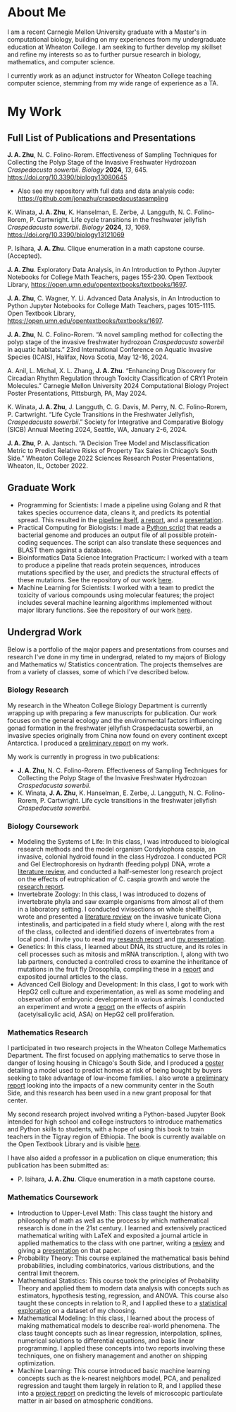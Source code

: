 # About Me
I am a recent Carnegie Mellon University graduate with a Master's in computational biology, building on my experiences from my undergraduate education at Wheaton College. I am seeking to further develop my skillset and refine my interests so as to further pursue research in biology, mathematics, and computer science. 

I currently work as an adjunct instructor for Wheaton College teaching computer science, stemming from my wide range of experience as a TA. 

# My Work

## Full List of Publications and Presentations

**J. A. Zhu**, N. C. Folino-Rorem. Effectiveness of Sampling Techniques for Collecting the Polyp Stage of the Invasive Freshwater Hydrozoan *Craspedacusta sowerbii*. *Biology* **2024**, *13*, 645. https://doi.org/10.3390/biology13080645
- Also see my repository with full data and data analysis code: https://github.com/jonazhu/craspedacustasampling 

K. Winata, **J. A. Zhu**, K. Hanselman, E. Zerbe, J. Langguth, N. C. Folino-Rorem, P. Cartwright. Life cycle transitions in the freshwater jellyfish *Craspedacusta sowerbii*. *Biology* **2024**, *13*, 1069. https://doi.org/10.3390/biology13121069

P. Isihara, **J. A. Zhu**. Clique enumeration in a math capstone course. (Accepted).

**J. A. Zhu**. Exploratory Data Analysis, in An Introduction to Python Jupyter Notebooks for College Math Teachers, pages 155-230. Open Textbook Library, https://open.umn.edu/opentextbooks/textbooks/1697.

**J. A. Zhu**, C. Wagner, Y. Li. Advanced Data Analysis, in An Introduction to Python Jupyter Notebooks for College Math Teachers, pages 1015-1115. Open Textbook Library, https://open.umn.edu/opentextbooks/textbooks/1697.

**J. A. Zhu**, N. C. Folino-Rorem. “A novel sampling method for collecting the polyp stage of the invasive freshwater hydrozoan *Craspedacusta sowerbii* in aquatic habitats.” 23rd International Conference on Aquatic Invasive Species (ICAIS), Halifax, Nova Scotia, May 12-16, 2024.

A. Anil, L. Michal, X. L. Zhang, **J. A. Zhu**. “Enhancing Drug Discovery for Circadian Rhythm Regulation through Toxicity Classification of CRY1 Protein Molecules.” Carnegie Mellon University 2024 Computational Biology Project Poster Presentations, Pittsburgh, PA, May 2024.

K. Winata, **J. A. Zhu**, J. Langguth, C. G. Davis, M. Perry, N. C. Folino-Rorem, P. Cartwright. “Life Cycle Transitions in the Freshwater Jellyfish, *Craspedacusta sowerbii*.” Society for Integrative and Comparative Biology (SICB) Annual Meeting 2024, Seattle, WA, January 2-6, 2024.

**J. A. Zhu**, P. A. Jantsch. “A Decision Tree Model and Misclassification Metric to Predict Relative Risks of Property Tax Sales in Chicago’s South Side.” Wheaton College 2022 Sciences Research Poster Presentations, Wheaton, IL, October 2022. 

## Graduate Work
* Programming for Scientists: I made a pipeline using Golang and R that takes species occurrence data, cleans it, and predicts its potential spread. This resulted in the [pipeline itself](programming_project), [a report](programming_report.pdf), and a [presentation](programming_presentation.pdf).
* Practical Computing for Biologists: I made a [Python script](bact_genome) that reads a bacterial genome and produces an output file of all possible protein-coding sequences. The script can also translate these sequences and BLAST them against a database.
* Bioinformatics Data Science Integration Practicum: I worked with a team to produce a pipeline that reads protein sequences, introduces mutations specified by the user, and predicts the structural effects of these mutations. See the repository of our work [here](https://github.com/jonazhu/03713_bioinformatics_teamblue).
* Machine Learning for Scientists: I worked with a team to predict the toxicity of various compounds using molecular features; the project includes several machine learning algorithms implemented without major library functions. See the repository of our work [here](https://github.com/jonazhu/02620_ml_group5).

## Undergrad Work
Below is a portfolio of the major papers and presentations from courses and research I've done in my time in undergrad, related to my majors of Biology and Mathematics w/ Statistics concentration. The projects themselves are from a variety of classes, some of which I've described below.

### Biology Research
My research in the Wheaton College Biology Department is currently wrapping up with preparing a few manuscripts for publication. Our work focuses on the general ecology and the environmental factors influencing gonad formation in the freshwater jellyfish Craspedacusta sowerbii, an invasive species originally from China now found on every continent except Antarctica. I produced a [preliminary report](BIOL_ResearchReport_Spring23.pdf) on my work.

My work is currently in progress in two publications:
* **J. A. Zhu**, N. C. Folino-Rorem. Effectiveness of Sampling Techniques for Collecting the Polyp Stage of the Invasive Freshwater Hydrozoan *Craspedacusta sowerbii*.
* K. Winata, **J. A. Zhu**, K. Hanselman, E. Zerbe, J. Langguth, N. C. Folino-Rorem, P. Cartwright. Life cycle transitions in the freshwater jellyfish *Craspedacusta sowerbii*.

### Biology Coursework
* Modeling the Systems of Life: In this class, I was introduced to biological research methods and the model organism Cordylophora caspia, an invasive, colonial hydroid found in the class Hydrozoa. I conducted PCR and Gel Electrophoresis on hydranth (feeding polyp) DNA, wrote a [literature review](biol252_literature_review.pdf), and conducted a half-semester long research project on the effects of eutrophication of C. caspia growth and wrote the [research report](biol252_research_paper.pdf).
* Invertebrate Zoology: In this class, I was introduced to dozens of invertebrate phyla and saw example organisms from almost all of them in a laboratory setting. I conducted vivisections on whole shellfish, wrote and presented a [literature review](biol335_review_paper.docx) on the invasive tunicate Ciona intestinalis, and participated in a field study where I, along with the rest of the class, collected and identified dozens of invertebrates from a local pond. I invite you to read my [research report](biol335_review_paper.pdf) and [my presentation](biol_335_topic_presentation.pdf).
* Genetics: In this class, I learned about DNA, its structure, and its roles in cell processes such as mitosis and mRNA transcription. I, along with two lab partners, conducted a controlled cross to examine the inheritance of mutations in the fruit fly Drosophila, compiling these in a [report](biol356_report.pdf) and exposited journal articles to the class.
* Advanced Cell Biology and Development: In this class, I got to work with HepG2 cell culture and experimentation, as well as some modeling and observation of embryonic development in various animals. I conducted an experiment and wrote a [report](biol335_cellreport.pdf) on the effects of aspirin (acetylsalicylic acid, ASA) on HepG2 cell proliferation.

### Mathematics Research
I participated in two research projects in the Wheaton College Mathematics Department. The first focused on applying mathematics to serve those in danger of losing housing in Chicago's South Side, and I produced a [poster](research_poster.pdf) detailing a model used to predict homes at risk of being bought by buyers seeking to take advantage of low-income families. I also wrote a [preliminary report](research_commcenter_impacts.html) looking into the impacts of a new community center in the South Side, and this research has been used in a new grant proposal for that center. 

My second research project involved writing a Python-based Jupyter Book intended for high school and college instructors to introduce mathematics and Python skills to students, with a hope of using this book to train teachers in the Tigray region of Ethiopia. The book is currently available on the Open Textbook Library and is visible [here](https://open.umn.edu/opentextbooks/textbooks/1697).

I have also aided a professor in a publication on clique enumeration; this publication has been submitted as:
* P. Isihara, **J. A. Zhu**. Clique enumeration in a math capstone course.

### Mathematics Coursework
* Introduction to Upper-Level Math: This class taught the history and philosophy of math as well as the process by which mathematical research is done in the 21st century. I learned and extensively practiced mathematical writing with LaTeX and exposited a journal article in applied mathematics to the class with one partner, writing a [review](math301_expository_review.pdf) and giving a [presentation](math301_expository_presentation.pdf) on that paper.
* Probability Theory: This course explained the mathematical basis behind probabilities, including combinatorics, various distributions, and the central limit theorem. 
* Mathematical Statistics: This course took the principles of Probability Theory and applied them to modern data analysis with concepts such as estimators, hypothesis testing, regression, and ANOVA. This course also taught these concepts in relation to R, and I applied these to a [statistical exploration](math463_statistical_analysis_project.html) on a dataset of my choosing. 
* Mathematical Modeling: In this class, I learned about the process of making mathematical models to describe real-world phenomena. The class taught concepts such as linear regression, interpolation, splines, numerical solutions to differential equations, and basic linear programming. I applied these concepts into two reports involving these techniques, one on fishery management and another on shipping optimization. 
* Machine Learning: This course introduced basic machine learning concepts such as the k-nearest neighbors model, PCA, and penalized regression and taught them largely in relation to R, and I applied these into a [project report](math386_machinelearning_model.html) on predicting the levels of microscopic particulate matter in air based on atmospheric conditions. 

